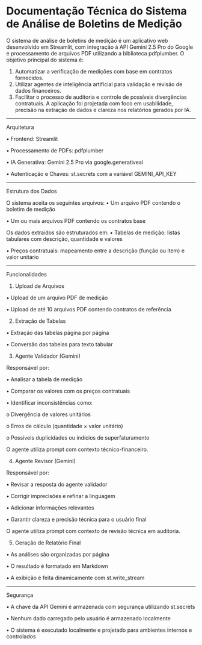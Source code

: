 # Documentação Técnica do Sistema de Análise de Boletins de Medição

O sistema de análise de boletins de medição é um aplicativo web desenvolvido em Streamlit, com integração à API Gemini 2.5 Pro do Google e processamento de arquivos PDF utilizando a biblioteca pdfplumber.
O objetivo principal do sistema é:
1.	Automatizar a verificação de medições com base em contratos fornecidos.
2.	Utilizar agentes de inteligência artificial para validação e revisão de dados financeiros.
3.	Facilitar o processo de auditoria e controle de possíveis divergências contratuais.
A aplicação foi projetada com foco em usabilidade, precisão na extração de dados e clareza nos relatórios gerados por IA.
________________________________________
Arquitetura

•	Frontend: Streamlit

•	Processamento de PDFs: pdfplumber

•	IA Generativa: Gemini 2.5 Pro via google.generativeai

•	Autenticação e Chaves: st.secrets com a variável GEMINI_API_KEY
________________________________________
Estrutura dos Dados

O sistema aceita os seguintes arquivos:
•	Um arquivo PDF contendo o boletim de medição

•	Um ou mais arquivos PDF contendo os contratos base

Os dados extraídos são estruturados em:
•	Tabelas de medição: listas tabulares com descrição, quantidade e valores

•	Preços contratuais: mapeamento entre a descrição (função ou item) e valor unitário
________________________________________
Funcionalidades

1. Upload de Arquivos
   
•	Upload de um arquivo PDF de medição

•	Upload de até 10 arquivos PDF contendo contratos de referência

2. Extração de Tabelas
   
•	Extração das tabelas página por página

•	Conversão das tabelas para texto tabular

3. Agente Validador (Gemini)
   
Responsável por:

•	Analisar a tabela de medição

•	Comparar os valores com os preços contratuais

•	Identificar inconsistências como:

o	Divergência de valores unitários

o	Erros de cálculo (quantidade × valor unitário)

o	Possíveis duplicidades ou indícios de superfaturamento

O agente utiliza prompt com contexto técnico-financeiro.

4. Agente Revisor (Gemini)
   
Responsável por:

•	Revisar a resposta do agente validador

•	Corrigir imprecisões e refinar a linguagem

•	Adicionar informações relevantes

•	Garantir clareza e precisão técnica para o usuário final

O agente utiliza prompt com contexto de revisão técnica em auditoria.

5. Geração de Relatório Final
   
•	As análises são organizadas por página

•	O resultado é formatado em Markdown

•	A exibição é feita dinamicamente com st.write_stream
________________________________________
Segurança

•	A chave da API Gemini é armazenada com segurança utilizando st.secrets

•	Nenhum dado carregado pelo usuário é armazenado localmente

•	O sistema é executado localmente e projetado para ambientes internos e controlados

